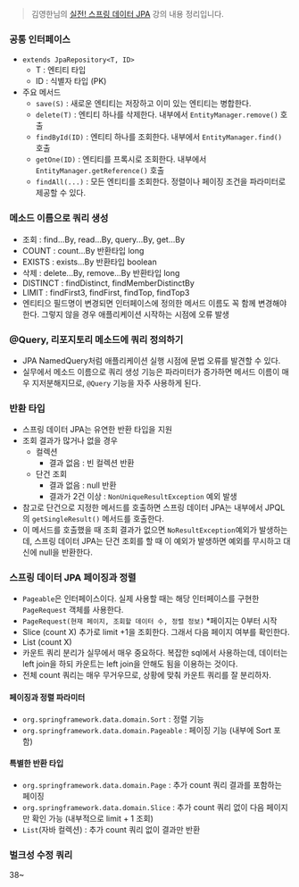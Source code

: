 > 김영한님의 [실전! 스프링 데이터 JPA](https://www.inflearn.com/course/%EC%8A%A4%ED%94%84%EB%A7%81-%EB%8D%B0%EC%9D%B4%ED%84%B0-JPA-%EC%8B%A4%EC%A0%84) 강의 내용 정리입니다.

### 공통 인터페이스
- `extends JpaRepository<T, ID>`
  - T : 엔티티 타입
  - ID : 식별자 타입 (PK)
- 주요 메서드
  - `save(S)` : 새로운 엔티티는 저장하고 이미 있는 엔티티는 병합한다.
  - `delete(T)` : 엔티티 하나를 삭제한다. 내부에서 `EntityManager.remove()` 호출
  - `findById(ID)` : 엔티티 하나를 조회한다. 내부에서 `EntityManager.find()` 호출
  - `getOne(ID)` : 엔티티를 프록시로 조회한다. 내부에서 `EntityManager.getReference()` 호출
  - `findAll(...)` : 모든 엔티티를 조회한다. 정렬이나 페이징 조건을 파라미터로 제공할 수 있다.

### 메소드 이름으로 쿼리 생성
- 조회 : find...By, read...By, query...By, get...By
- COUNT : count...By 반환타입 long
- EXISTS : exists...By 반환타입 boolean
- 삭제 : delete...By, remove...By 반환타입 long
- DISTINCT : findDistinct, findMemberDistinctBy
- LIMIT : findFirst3, findFirst, findTop, findTop3
- 엔티티으 필드명이 변경되면 인터페이스에 정의한 메서드 이름도 꼭 함께 변경해야 한다. 그렇지 않을 경우 애플리케이션 시작하는 시점에 오류 발생

### @Query, 리포지토리 메소드에 쿼리 정의하기
- JPA NamedQuery처럼 애플리케이션 실행 시점에 문법 오류를 발견할 수 있다.
- 실무에서 메소드 이름으로 쿼리 생성 기능은 파라미터가 증가하면 메서드 이름이 매우 지저분해지므로, `@Query` 기능을 자주 사용하게 된다.

### 반환 타입
- 스프링 데이터 JPA는 유연한 반환 타입을 지원
- 조회 결과가 많거나 없을 경우
  - 컬렉션 
    - 결과 없음 : 빈 컬렉션 반환
  - 단건 조회
    - 결과 없음 : null 반환
    - 결과가 2건 이상 : `NonUniqueResultException` 예외 발생
- 참고로 단건으로 지정한 메서드를 호출하면 스프링 데이터 JPA는 내부에서 JPQL의 `getSingleResult()` 메서드를 호출한다.
- 이 메서드를 호출했을 때 조회 결과가 없으면 `NoResultException`예외가 발생하는데, 스프링 데이터 JPA는 단건 조회를 할 때 이 예외가 발생하면 예외를 무시하고 대신에 null을 반환한다.

### 스프링 데이터 JPA 페이징과 정렬
- `Pageable`은 인터페이스이다. 실제 사용할 때는 해당 인터페이스를 구현한 `PageRequest` 객체를 사용한다.
- `PageRequest(현재 페이지, 조회할 데이터 수, 정렬 정보)` \*페이지는 0부터 시작
- Slice (count X) 추가로 limit +1을 조회한다. 그래서 다음 페이지 여부를 확인한다.
- List (count X)
- 카운트 쿼리 분리가 실무에서 매우 중요하다. 복잡한 sql에서 사용하는데, 데이터는 left join을 하되 카운트는 left join을 안해도 됨을 이용하는 것이다.
- 전체 count 쿼리는 매우 무거우므로, 상황에 맞춰 카운트 쿼리를 잘 분리하자.
#### 페이징과 정렬 파라미터
- `org.springframework.data.domain.Sort` : 정렬 기능
- `org.springframework.data.domain.Pageable` : 페이징 기능 (내부에 Sort 포함)
#### 특별한 반환 타입
- `org.springframework.data.domain.Page` : 추가 count 쿼리 결과를 포함하는 페이징
- `org.springframework.data.domain.Slice` : 추가 count 쿼리 없이 다음 페이지만 확인 가능 (내부적으로 limit + 1 조회)
- `List`(자바 컬렉션) : 추가 count 쿼리 없이 결과만 반환

### 벌크성 수정 쿼리
38~
